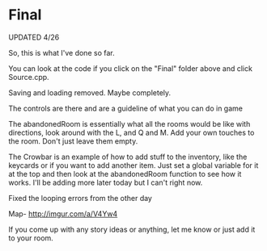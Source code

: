 # Final
UPDATED 4/26

So, this is what I've done so far.

You can look at the code if you click on the "Final" folder above and click Source.cpp.

Saving and loading removed. Maybe completely.


The controls are there and are a guideline of what you can do in game


The abandonedRoom is essentially what all the rooms would be like with directions, look around with the L, and Q and M.
Add your own touches to the room. Don't just leave them empty.


The Crowbar is an example of how to add stuff to the inventory, like the keycards or if you want to add another item.
Just set a global variable for it at the top and then look at the abandonedRoom function to see how it works.
I'll be adding more later today but I can't right now.

Fixed the looping errors from the other day


Map- http://imgur.com/a/V4Yw4


If you come up with any story ideas or anything, let me know or just add it to your room.
